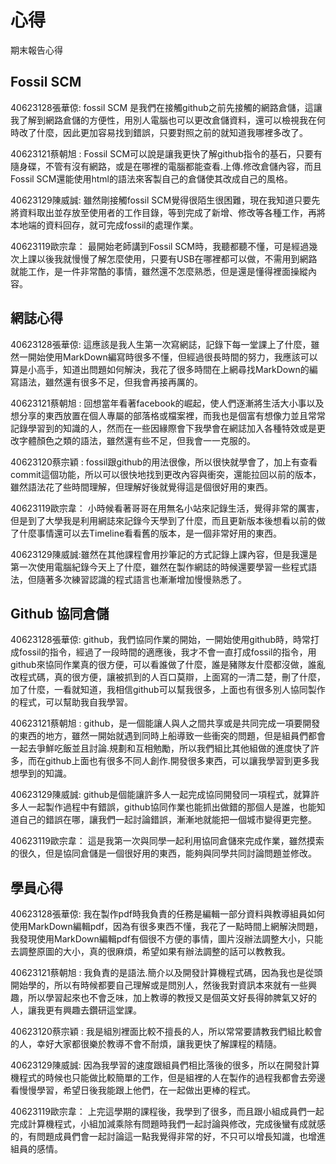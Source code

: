 心得
===

期末報告心得

Fossil SCM
---

40623128張華倞: 
fossil SCM 是我們在接觸github之前先接觸的網路倉儲，這讓我了解到網路倉儲的方便性，用別人電腦也可以更改倉儲資料，還可以檢視我在何時改了什麼，因此更加容易找到錯誤，只要對照之前的就知道我哪裡多改了。

40623121蔡朝旭 :
 Fossil SCM可以說是讓我更快了解github指令的基石，只要有隨身碟，不管有沒有網路，或是在哪裡的電腦都能查看.上傳.修改倉儲內容，而且Fossil SCM還能使用html的語法來客製自己的倉儲使其改成自己的風格。
 
40623129陳威誠:
 雖然剛接觸fossil SCM覺得很陌生很困難，現在我知道只要先將資料取出並存放至使用者的工作目錄，等到完成了新增、修改等各種工作，再將本地端的資料回存，就可完成fossil的處理作業。
 
40623119歐宗韋：
最開始老師講到Fossil SCM時，我聽都聽不懂，可是經過幾次上課以後我就慢慢了解怎麼使用，只要有USB在哪裡都可以做，不需用到網路就能工作，是一件非常酷的事情，雖然還不怎麼熟悉，但是還是懂得裡面操縱內容。

網誌心得
---

40623128張華倞:
這應該是我人生第一次寫網誌，記錄下每一堂課上了什麼，雖然一開始使用MarkDown編寫時很多不懂，但經過很長時間的努力，我應該可以算是小高手，知道出問題如何解決，我花了很多時間在上網尋找MarkDown的編寫語法，雖然還有很多不足，但我會再接再厲的。

40623121蔡朝旭 :
回想當年看著facebook的崛起，使人們逐漸將生活大小事以及想分享的東西放置在個人專屬的部落格或檔案裡，而我也是個富有想像力並且常常記錄學習到的知識的人，然而在一些因緣際會下我學會在網誌加入各種特效或是更改字體顏色之類的語法，雖然還有些不足，但我會一一克服的。

40623120蔡宗穎 :
fossil跟github的用法很像，所以很快就學會了，加上有查看commit這個功能，所以可以很快地找到更改內容與衝突，還能拉回以前的版本，雖然語法花了些時間理解，但理解好後就覺得這是個很好用的東西。

40623119歐宗韋：
小時候看著哥哥在用無名小站來記錄生活，覺得非常的厲害，但是到了大學我是利用網誌來記錄今天學到了什麼，而且更新版本後想看以前的做了什麼事情還可以去Timeline看看舊的版本，是一個非常好用的東西。

40623129陳威誠:雖然在其他課程會用抄筆記的方式記錄上課內容，但是我還是第一次使用電腦紀錄今天上了什麼，雖然在製作網誌的時候還要學習一些程式語法，但隨著多次練習認識的程式語言也漸漸增加慢慢熟悉了。


Github 協同倉儲
---

40623128張華倞:
github，我們協同作業的開始，一開始使用github時，時常打成fossil的指令，經過了一段時間的適應後，我才不會一直打成fossil的指令，用github來協同作業真的很方便，可以看誰做了什麼，誰是豬隊友什麼都沒做，誰亂改程式碼，真的很方便，讓被抓到的人百口莫辯，上面寫的一清二楚，刪了什麼，加了什麼，一看就知道，我相信github可以幫我很多，上面也有很多別人協同製作的程式，可以幫助我自我學習。

40623121蔡朝旭 : 
github，是一個能讓人與人之間共享或是共同完成一項要開發的東西的地方，雖然一開始就遇到同時上船導致一些衝突的問題，但是組員們都會一起去爭鮮吃飯並且討論.規劃和互相勉勵，所以我們組比其他組做的進度快了許多，而在github上面也有很多不同人創作.開發很多東西，可以讓我學習到更多我想學到的知識。

40623129陳威誠:
github是個能讓許多人一起完成協同開發同一項程式，就算許多人一起製作過程中有錯誤，github協同作業也能抓出做錯的那個人是誰，也能知道自己的錯誤在哪，讓我們一起討論錯誤，漸漸地就能把一個城市變得更完整。

40623119歐宗韋：
這是我第一次與同學一起利用協同倉儲來完成作業，雖然摸索的很久，但是協同倉儲是一個很好用的東西，能夠與同學共同討論問題並修改。


學員心得
---

40623128張華倞:
我在製作pdf時我負責的任務是編輯一部分資料與教導組員如何使用MarkDown編輯pdf，因為有很多東西不懂，我花了一點時間上網解決問題，我發現使用MarkDown編輯pdf有個很不方便的事情，圖片沒辦法調整大小，只能去調整原圖的大小，真的很麻煩，希望如果有辦法調整的話可以教教我。

40623121蔡朝旭 : 
我負責的是語法.簡介以及開發計算機程式碼，因為我也是從頭開始學的，所以有時候都要自己理解或是問別人，然後我對資訊本來就有一些興趣，所以學習起來也不會乏味，加上教導的教授又是個英文好長得帥脾氣又好的人，讓我更有興趣去鑽研這堂課。

40623120蔡宗穎 : 
我是組別裡面比較不擅長的人，所以常常要請教我們組比較會的人，幸好大家都很樂於教導不會不耐煩，讓我更快了解課程的精隨。


40623129陳威誠:
因為我學習的速度跟組員們相比落後的很多，所以在開發計算機程式的時候也只能做比較簡單的工作，但是組裡的人在製作的過程我都會去旁邊看慢慢學習，希望日後我能跟上他們，在一起做出更棒的程式。

40623119歐宗韋：
上完這學期的課程後，我學到了很多，而且跟小組成員們一起完成計算機程式，小組加減乘除有問題時我們一起討論與修改，完成後蠻有成就感的，有問題成員們會一起討論這一點我覺得非常的好，不只可以增長知識，也增進組員的感情。


